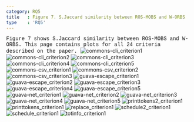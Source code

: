 ```yaml
---
category: RQ5
title   : Figure 7. S.Jaccard similarity between ROS-MOBS and W-ORBS
type    : 'RQ5'
---
```


<span style="font-family:Courier;">
Figure 7 shows S.Jaccard similarity between ROS-MOBS and W-ORBS.
This page contains plots for all 24 criteria described on the paper.
</span>

<link href="style.css" rel="stylesheet">

<img alt="commons-cli_criterion1" src="images/jaccard_commons-cli_criterion1.png" class="center"/>
<img alt="commons-cli_criterion2" src="images/jaccard_commons-cli_criterion2.png" class="center"/>
<img alt="commons-cli_criterion3" src="images/jaccard_commons-cli_criterion3.png" class="center"/>
<img alt="commons-cli_criterion4" src="images/jaccard_commons-cli_criterion4.png" class="center"/>
<img alt="commons-cli_criterion5" src="images/jaccard_commons-cli_criterion5.png" class="center"/>
<img alt="commons-csv_criterion1" src="images/jaccard_commons-csv_criterion1.png" class="center"/>
<img alt="commons-csv_criterion2" src="images/jaccard_commons-csv_criterion2.png" class="center"/>
<img alt="commons-csv_criterion3" src="images/jaccard_commons-csv_criterion3.png" class="center"/>
<img alt="guava-escape_criterion1" src="images/jaccard_guava-escape_criterion1.png" class="center"/>
<img alt="guava-escape_criterion2" src="images/jaccard_guava-escape_criterion2.png" class="center"/>
<img alt="guava-escape_criterion3" src="images/jaccard_guava-escape_criterion3.png" class="center"/>
<img alt="guava-escape_criterion4" src="images/jaccard_guava-escape_criterion4.png" class="center"/>
<img alt="guava-escape_criterion5" src="images/jaccard_guava-escape_criterion5.png" class="center"/>
<img alt="guava-net_criterion1" src="images/jaccard_guava-net_criterion1.png" class="center"/>
<img alt="guava-net_criterion2" src="images/jaccard_guava-net_criterion2.png" class="center"/>
<img alt="guava-net_criterion3" src="images/jaccard_guava-net_criterion3.png" class="center"/>
<img alt="guava-net_criterion4" src="images/jaccard_guava-net_criterion4.png" class="center"/>
<img alt="guava-net_criterion5" src="images/jaccard_guava-net_criterion5.png" class="center"/>
<img alt="printtokens2_criterion1" src="images/jaccard_printtokens2.png" class="center"/>
<img alt="printtokens_criterion1" src="images/jaccard_printtokens.png" class="center"/>
<img alt="replace_criterion1" src="images/jaccard_replace.png" class="center"/>
<img alt="schedule2_criterion1" src="images/jaccard_schedule2.png" class="center"/>
<img alt="schedule_criterion1" src="images/jaccard_schedule.png" class="center"/>
<img alt="totinfo_criterion1" src="images/jaccard_totinfo.png" class="center"/>